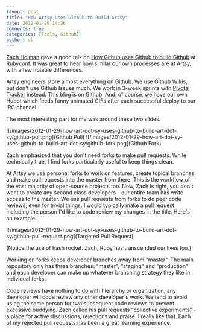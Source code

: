 ```yaml
---
layout: post
title: "How Artsy Uses Github to Build Artsy"
date: 2012-01-29 14:26
comments: true
categories: [Tools, Github]
author: db
---
```

[Zach Holman](http://zachholman.com/) gave a good talk on [How Github uses Github to build Github](http://zachholman.com/talk/how-github-uses-github-to-build-github) at Rubyconf. It was great to hear how similar our own processes are at Artsy, with a few notable differences.

Artsy engineers store almost everything on Github. We use Github Wikis, but don't use Github Issues much. We work in 3-week sprints with [Pivotal Tracker](http://pivotaltracker.com/) instead. This blog is on Github. And, of course, we have our own Hubot which feeds funny animated GIFs after each successful deploy to our IRC channel.

The most interesting part for me was around these two slides.

![/images/2012-01-29-how-art-dot-sy-uses-github-to-build-art-dot-sy/github-pull.png](Github Pull)
![/images/2012-01-29-how-art-dot-sy-uses-github-to-build-art-dot-sy/github-fork.png](Github Fork)

Zach emphasized that you don't need forks to make pull requests. While technically true, I find forks particularly useful to keep things clean.

At Artsy we use personal forks to work on features, create topical branches and make pull requests into the master from there. This is the workflow of the vast majority of open-source projects too. Now, Zach is right, you don't want to create any second class developers - our entire team has write access to the master. We use pull requests from forks to do peer code reviews, even for trivial things. I would typically make a pull request including the person I'd like to code review my changes in the title. Here's an example.

![/images/2012-01-29-how-art-dot-sy-uses-github-to-build-art-dot-sy/github-pull-request.png](Targeted Pull Request)

(Notice the use of hash rocket. Zach, Ruby has transcended our lives too.)

Working on forks keeps developer branches away from "master". The main repository only has three branches: "master", "staging" and "production" and each developer can make up whatever branching strategy they like in individual forks.

Code reviews have nothing to do with hierarchy or organization, any developer will code review any other developer's work. We tend to avoid using the same person for two subsequent code reviews to prevent excessive buddying. Zach called his pull requests "collective experiments" - a place for active discussions, rejections and praise. I really like that. Each of my rejected pull requests has been a great learning experience.
